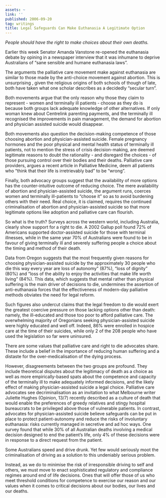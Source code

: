 ```yaml
---
assets: ~
link: ''
published: 2006-09-20
tag: writings
title: Legal Safeguards Can Make Euthanasia A Legitimate Option
---
```

*People should have the right to make choices about their own deaths.*

Earlier this week Senator Amanda Vanstone re-opened the euthanasia
debate by opining in a newspaper interview that it was inhumane to
deprive Australians of “sane sensible and humane euthanasia laws”.

The arguments the palliative care movement make against euthanasia are
similar to those made by the anti-choice movement against abortion. This
is unsurprising , given the religious origins of both schools of though
of late, both have taken what one scholar describes as a decidedly
“secular turn”.

Both movements argue that the only reason why those they claim to
represent - women and terminally ill patients - choose as they do is
because both groups lack adequate knowledge of other alternatives. If
only woman knew about Centrelink parenting payments, and the terminally
ill recognised the improvements in pain management, the demand for
abortion and physician assisted suicide would disappear.

Both movements also question the decision-making competence of those
choosing abortion and physician-assisted suicide. Female pregnancy
hormones and the poor physical and mental health status of terminally
ill patients, not to mention the stress of crisis decision-making, are
deemed legitimate reasons to doubt the rationality - and disregard the
choices - of those pursuing control over their bodies and their deaths.
Palliative care providers, argues a recent article in Palliative
Medicine, deem all patients who “think that their life is irretrievably
bad” to be “wrong”.

Finally, both advocacy groups suggest that the availability of more
options has the counter-intuitive outcome of reducing choice. The mere
availability of abortion and physician-assisted suicide, the argument
runs, coerces women and terminally ill-patients to “choose it” so as to
avoid burdening others with their need. Real choice, it is claimed,
requires the continued criminalisation of abortion and
physician-assisted suicide so that more legitimate options like adoption
and palliative care can flourish.

So what is the truth? Surveys across the western world, including
Australia, clearly show support for a right to die. A 2002 Gallup poll
found 72% of Americans supported doctor-assisted suicide for those with
terminal illnesses, while in the same year 70% of Australians were found
to be in favour of giving terminally ill and severely suffering people a
choice about the timing and method of their death.

Data from Oregon suggests that the most frequently given reasons for
choosing physician-assisted suicide by the approximately 30 people who
die this way every year are loss of autonomy" (87%), “loss of dignity”
(80%) and “loss of the ability to enjoy the activities that make life
worth living” (84%). This data, which suggests that mental rather than
physical suffering is the main driver of decisions to die, undermines
the assertion of anti-euthanasia forces that the effectiveness of
modern-day palliative methods obviates the need for legal reform.

Such figures also undercut claims that the legal freedom to die would
exert the greatest coercive pressure on those lacking options other than
death: namely, the ill-educated and those too poor to afford palliative
care. The overwhelming majority of Oregonians seeking physician-assisted
suicide were highly educated and well off. Indeed, 86% were enrolled in
hospice care at the time of their suicides, while only 2 of the 208
people who have used the legislation so far were uninsured.

There are some values that palliative care and right to die advocates
share. These include a belief in the importance of reducing human
suffering and a distaste for the over-medicalisation of the dying
process.

However, disagreements between the two groups are profound. They include
theoretical disputes about the legitimacy of death as a choice as well
as more empirically-based spats about the competence and capacity of the
terminally ill to make adequately informed decisions, and the likely
effect of making physician-assisted suicide a legal choice. Palliative
care advocates see decriminalisation as an invitation to what Melbourne
writer Juliette Hughes (Opinion, 13/7) recently described as a culture
of death that would enable the preferences of greedy relatives and
stingy hospital bureaucrats to be privileged above those of vulnerable
patients. In contrast, advocates for physician-assisted suicide believe
safeguards can be put in place to protect patient-autonomy and reduce
the risks of involuntary euthanasia: risks currently managed in
secretive and ad hoc ways. One survey found that while 30% of all
Australian deaths involving a medical decision designed to end the
patient’s life, only 4% of these decisions were in response to a direct
request from the patient.

Some Australians speed and drive drunk. Yet few would seriously moot the
criminalisation of driving as a solution to this undeniably serious
problem.

Instead, as we do to minimise the risk of irresponsible driving to self
and others, we must move to enact sophisticated regulatory and
compliance regimes around end of life decisions. Ones that will offer
those of us who meet threshold conditions for competence to exercise our
reason and our values when it comes to critical decisions about our
bodies, our lives and our deaths.